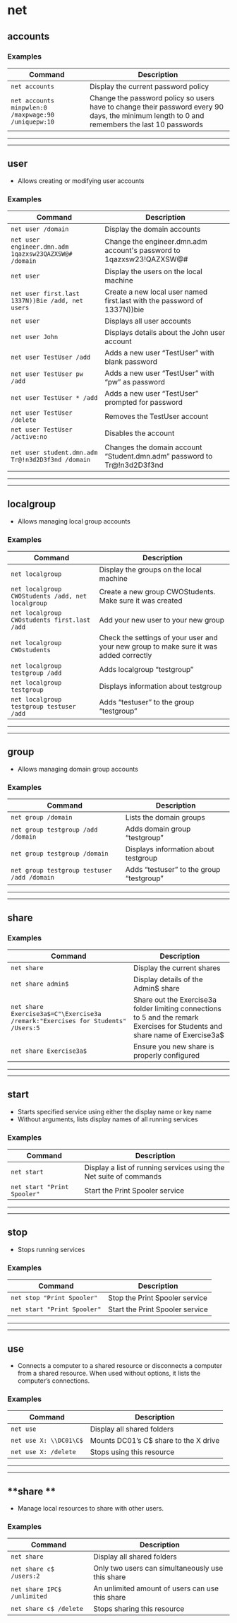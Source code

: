 # net

## **accounts**

### Examples

| **Command** | **Description** |
|-------------|-----------------|
| `net accounts` | Display the current password policy | 
| `net accounts minpwlen:0 /maxpwage:90 /uniquepw:10` | Change the password policy so users have to change their password every 90 days, the minimum length to 0 and remembers the last 10  passwords | 

---
---
## **user**

- Allows creating or modifying user accounts

### Examples

| **Command** | **Description** |
|-------------|-----------------|
| `net user /domain` | Display the domain accounts | 
| `net user engineer.dmn.adm 1qazxsw23QAZXSW@# /domain` | Change the engineer.dmn.adm account's password to 1qazxsw23!QAZXSW@# | 
| `net user` | Display the users on the local machine | 
| `net user first.last 1337N))Bie /add, net users` | Create a new local user named first.last with the password of 1337N))bie |
| `net user` | Displays all user accounts |
| `net user John` | Displays details about the John user account |
| `net user TestUser /add` | Adds a new user “TestUser” with blank password |
| `net user TestUser pw /add`| Adds a new user “TestUser” with “pw” as password |
| `net user TestUser * /add` | Adds a new user “TestUser” prompted for password |
| `net user TestUser /delete` | Removes the TestUser account |
| `net user TestUser /active:no` | Disables the account |
| `net user student.dmn.adm Tr@!n3d2D3f3nd /domain` | Changes the domain account “Student.dmn.adm” password to Tr@!n3d2D3f3nd |

---
---

## **localgroup**

- Allows managing local group accounts

### Examples

| **Command** | **Description** |
|-------------|-----------------|
| `net localgroup` | Display the groups on the local machine | 
| `net localgroup CWOStudents /add, net localgroup` | Create a new group CWOStudents. Make sure it was created | 
| `net localgroup CWOstudents first.last /add` | Add your new user to your new group | 
| `net localgroup CWOstudents` | Check the settings of your user and your new group to make sure it was added correctly | 
| `net localgroup testgroup /add` | Adds localgroup “testgroup” |
| `net localgroup testgroup` | Displays information about testgroup |
| `net localgroup testgroup testuser /add` | Adds “testuser” to the group “testgroup” |

---
---
## **group**

- Allows managing domain group accounts

### Examples

| **Command** | **Description** |
|-------------|-----------------|
| `net group /domain` | Lists the domain groups |
| `net group testgroup /add /domain` | Adds domain group “testgroup” |
| `net group testgroup /domain` | Displays information about testgroup |
| `net group testgroup testuser /add /domain` | Adds “testuser” to the group “testgroup” |

---
---

## **share**

### Examples

| **Command** | **Description** |
|-------------|-----------------|
| `net share` | Display the current shares | 
| `net share admin$` | Display details of the Admin$ share | 
| `net share Exercise3a$=C"\Exercise3a /remark:"Exercises for Students" /Users:5` | Share out the Exercise3a folder limiting connections to 5 and the remark Exercises for Students and share name of Exercise3a$ | 
| `net share Exercise3a$` | Ensure you new share is properly configured | 

---
---

## **start**

- Starts specified service using either the display name or key name
- Without arguments, lists display names of all running services

### Examples

| **Command** | **Description** |
|-------------|-----------------|
| `net start` | Display a list of running services using the Net suite of commands | 
| `net start "Print Spooler"` | Start the Print Spooler service | 

---
---

## **stop**

- Stops running services

### Examples

| **Command** | **Description** |
|-------------|-----------------|
| `net stop "Print Spooler"` | Stop the Print  Spooler service | 
| `net start "Print Spooler"` | Start the Print Spooler service | 

---
---

## **use**

- Connects a computer to a shared resource or disconnects a computer from a shared resource. When used without options, it lists the computer’s connections.

### Examples

| **Command** | **Description** |
|-------------|-----------------|
| `net use` | Display all shared folders |
| `net use X: \\DC01\C$` | Mounts DC01’s C$ share to the X drive |
| `net use X: /delete` | Stops using this resource |

---
---

## **share **

- Manage local resources to share with other users.

### Examples

| **Command** | **Description** |
|-------------|-----------------|
| `net share` | Display all shared folders |
| `net share c$ /users:2` | Only two users can simultaneously use this share |
| `net share IPC$ /unlimited` | An unlimited amount of users can use this share |
| `net share c$ /delete` | Stops sharing this resource |